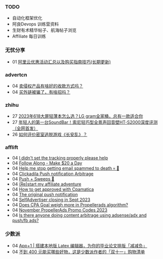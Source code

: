 ### TODO
-  自动化框架优化
-  阿良Devops 训练营资料
-  生财有术精华帖子、航海帖子浏览
-  Affiliate 每日训练

### 无忧分享
<!-- ruyo:START -->
-  01 [阿里云优惠活动汇总以及购买指南技巧&lpar;长期更新&rpar;](https://51.ruyo.net/18526.html)<!-- ruyo:END -->

### advertcn
<!-- advertcn:START -->
-  04 [卖侵权产品有啥好的收款方式吗？](https://www.advertcn.com/forum.php?mod=viewthread&tid=112808)
-  04 [买外链被骗了，有啥招吗？](https://www.advertcn.com/forum.php?mod=viewthread&tid=112807)<!-- advertcn:END -->

### zhihu
<!-- zhihu:START -->
-  27 [2023年618大屏轻薄本怎么选？LG gram全家桶，总有一款适合你](http://zhuanlan.zhihu.com/p/632641888?utm_campaign=rss&utm_medium=rss&utm_source=rss&utm_content=title)
-  27 [年轻人的第一台SoundBar！索尼轻巧型全景声回音壁HT-S2000深度评测（全网首发）](http://zhuanlan.zhihu.com/p/630990296?utm_campaign=rss&utm_medium=rss&utm_source=rss&utm_content=title)
-  26 [如何评价密室逃脱游戏《长安乱》？](http://www.zhihu.com/question/563950552/answer/3045961312?utm_campaign=rss&utm_medium=rss&utm_source=rss&utm_content=title)<!-- zhihu:END -->

### afflift
<!-- afflift:START -->
-  04 [I didn&#39;t set the tracking properly please help](https://afflift.com/f/threads/i-didnt-set-the-tracking-properly-please-help.11936/)
-  04 [Follow Along - Make $20 a Day](https://afflift.com/f/threads/follow-along-make-20-a-day.10149/)
-  04 [Help me stop getting email spammed to death 💀 🙏](https://afflift.com/f/threads/help-me-stop-getting-email-spammed-to-death-%F0%9F%92%80-%F0%9F%99%8F.11932/)
-  04 [Clickadila Push notification Arbitrage](https://afflift.com/f/threads/clickadila-push-notification-arbitrage.11771/)
-  04 [Push + Sweeps 🚀](https://afflift.com/f/threads/push-sweeps-%F0%9F%9A%80.11919/)
-  04 [&lpar;Re&rpar;start my affiliate adventure](https://afflift.com/f/threads/re-start-my-affiliate-adventure.11887/)
-  04 [How to get approved with Cpamatica](https://afflift.com/f/threads/how-to-get-approved-with-cpamatica.11935/)
-  04 [The original push notification](https://afflift.com/f/threads/the-original-push-notification.11922/)
-  04 [SelfAdvertiser closing in Sept 2023](https://afflift.com/f/threads/selfadvertiser-closing-in-sept-2023.11544/)
-  04 [Does CPA Goal weigh more in Propellerads algorithm?](https://afflift.com/f/threads/does-cpa-goal-weigh-more-in-propellerads-algorithm.11929/)
-  04 [November PropellerAds Promo Codes 2023](https://afflift.com/f/threads/november-propellerads-promo-codes-2023.11924/)
-  04 [Is there anyone doing content arbitrage using adsense/adx and push/fb ads?](https://afflift.com/f/threads/is-there-anyone-doing-content-arbitrage-using-adsense-adx-and-push-fb-ads.11927/)<!-- afflift:END -->

### 少数派
<!-- sspai:START -->
-  04 [App+1 |  搭建本地版 Latex 编辑器，为你的毕业论文排版「减减负」](https://sspai.com/post/83982)
-  04 [不到 400 元能买哪些好物，这是少数派作者的「双十一」购物清单](https://sspai.com/post/83991)<!-- sspai:END -->
